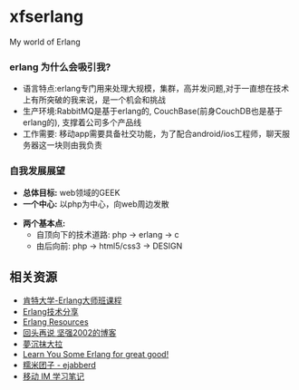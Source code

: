 # xfserlang
My world of Erlang

### erlang 为什么会吸引我?
* 语言特点:erlang专门用来处理大规模，集群，高并发问题,对于一直想在技术上有所突破的我来说，是一个机会和挑战
* 生产环境:RabbitMQ是基于erlang的, CouchBase(前身CouchDB也是基于erlang的), 支撑着公司多个产品线
* 工作需要: 移动app需要具备社交功能，为了配合android/ios工程师，聊天服务器这一块则由我负责

### 自我发展展望
* **总体目标:** web领域的GEEK
* **一个中心:** 以php为中心，向web周边发散
+ **两个基本点:**
    - 自顶向下的技术道路: php -> erlang -> c
    - 由后向前: php -> html5/css3 -> DESIGN

## 相关资源
* [肯特大学-Erlang大师班课程](http://www.cs.kent.ac.uk/ErlangMasterClasses/)
* [Erlang技术分享](http://www.kongqingquan.com/)
* [Erlang Resources](http://site.douban.com/204209/)
* [回头再说 坚强2002的博客](http://www.cnblogs.com/me-sa/)
* [夢沉抹大拉](http://blog.imaou.com/)
* [Learn You Some Erlang for great good!](http://learnyousomeerlang.com/)
* [糯米团子 - ejabberd](http://developerworks.github.io/)
* [移动 IM 学习笔记](https://ruby-china.org/topics/22530)
